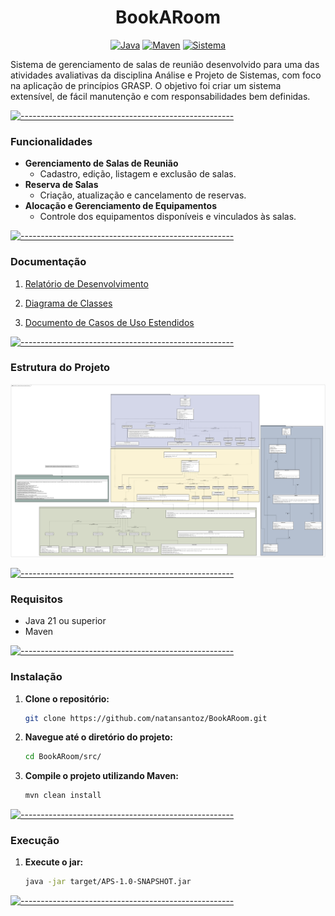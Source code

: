 <h1 align="center">BookARoom</h1>

<p align="center">
		<a href=""><img alt="Java" src="https://img.shields.io/badge/Language-Java-orange.svg" height="20"/></a>
<a href=""><img alt="Maven" src="https://img.shields.io/badge/Build-Maven-blue.svg" height="20"/></a>
<a href=""><img alt="Sistema" src="https://img.shields.io/badge/Sistema-Reserva%20de%20Salas-green.svg" height="20"/></a>
</p>

Sistema de gerenciamento de salas de reunião desenvolvido para uma das atividades avaliativas da disciplina Análise e Projeto de Sistemas, com foco na aplicação de princípios GRASP. O objetivo foi criar um sistema extensível, de fácil manutenção e com responsabilidades bem definidas.

[![-----------------------------------------------------](https://raw.githubusercontent.com/andreasbm/readme/master/assets/lines/aqua.png)](#table-of-contents)

### **Funcionalidades**
- **Gerenciamento de Salas de Reunião**
    - Cadastro, edição, listagem e exclusão de salas.
- **Reserva de Salas**
    - Criação, atualização e cancelamento de reservas.
- **Alocação e Gerenciamento de Equipamentos**
    - Controle dos equipamentos disponíveis e vinculados às salas.


[![-----------------------------------------------------](https://raw.githubusercontent.com/andreasbm/readme/master/assets/lines/aqua.png)](#table-of-contents)

### Documentação

1. [Relatório de Desenvolvimento](<https://github.com/natansantoz/BookARoom/blob/main/doc/Relatorio%20de%20Desenvolvimento.pdf>)

2. [Diagrama de Classes](<https://github.com/natansantoz/BookARoom/blob/main/doc/Diagrama%20de%20Classes.png>)

3. [Documento de Casos de Uso Estendidos](<https://github.com/natansantoz/BookARoom/blob/main/doc/Documento%20de%20Casos%20de%20Uso%20Estendidos.pdf>)

[![-----------------------------------------------------](https://raw.githubusercontent.com/andreasbm/readme/master/assets/lines/aqua.png)](#table-of-contents)


### Estrutura do Projeto


![Diagrama de Classes](https://github.com/natansantoz/BookARoom/blob/main/doc/Diagrama%20de%20Classes.png)


[![-----------------------------------------------------](https://raw.githubusercontent.com/andreasbm/readme/master/assets/lines/aqua.png)](#table-of-contents)

### Requisitos
- Java 21 ou superior
- Maven 

[![-----------------------------------------------------](https://raw.githubusercontent.com/andreasbm/readme/master/assets/lines/aqua.png)](#table-of-contents)

### Instalação

1. **Clone o repositório:**
   ```sh
   git clone https://github.com/natansantoz/BookARoom.git
   ```

2. **Navegue até o diretório do projeto:**
   ```sh
   cd BookARoom/src/
   ```

3. **Compile o projeto utilizando Maven:**
   ```sh
   mvn clean install
   ```

[![-----------------------------------------------------](https://raw.githubusercontent.com/andreasbm/readme/master/assets/lines/aqua.png)](#table-of-contents)

### Execução

1. **Execute o jar:**

    ```sh
    java -jar target/APS-1.0-SNAPSHOT.jar
    ```


[![-----------------------------------------------------](https://raw.githubusercontent.com/andreasbm/readme/master/assets/lines/aqua.png)](#table-of-contents)
